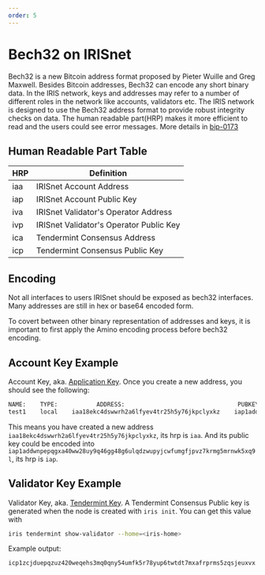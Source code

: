 ```yaml
---
order: 5
---
```


# Bech32 on IRISnet

Bech32 is a new Bitcoin address format proposed by Pieter Wuille and Greg Maxwell. Besides Bitcoin addresses, Bech32 can encode any short binary data. In the IRIS network, keys and addresses may refer to a number of different roles in the network like accounts, validators etc. The IRIS network is designed to use the Bech32 address format to provide robust integrity checks on data. The human readable part(HRP) makes it more efficient to read and the users could see error messages. More details in [bip-0173](https://github.com/bitcoin/bips/blob/master/bip-0173.mediawiki)

## Human Readable Part Table

| HRP  | Definition                              |
| ---- | --------------------------------------- |
| iaa  | IRISnet Account Address                 |
| iap  | IRISnet Account Public Key              |
| iva  | IRISnet Validator's Operator Address    |
| ivp  | IRISnet Validator's Operator Public Key |
| ica  | Tendermint Consensus Address            |
| icp  | Tendermint Consensus Public Key         |

## Encoding

Not all interfaces to users IRISnet should be exposed as bech32 interfaces. Many addresses are still in hex or base64 encoded form.

To covert between other binary representation of addresses and keys, it is important to first apply the Amino encoding process before bech32 encoding.

## Account Key Example

Account Key, aka. [Application Key](validator-faq.md#application-key). Once you create a new address, you should see the following:

```bash
NAME:    TYPE:           ADDRESS:                                PUBKEY:
test1    local    iaa18ekc4dswwrh2a6lfyev4tr25h5y76jkpclyxkz    iap1addwnpepqgxa40ww28uy9q46gg48g6ulqdzwupyjcwfumgfjpvz7krmg5mrnwk5xq9l
```

This means you have created a new address `iaa18ekc4dswwrh2a6lfyev4tr25h5y76jkpclyxkz`, its hrp is `iaa`. And its public key could be encoded into `iap1addwnpepqgxa40ww28uy9q46gg48g6ulqdzwupyjcwfumgfjpvz7krmg5mrnwk5xq9l`, its hrp is `iap`.

## Validator Key Example

Validator Key, aka. [Tendermint Key](validator-faq.md#tendermint-key). A Tendermint Consensus Public key is generated when the node is created with  `iris init`.
You can get this value with

```bash
iris tendermint show-validator --home=<iris-home>
```

Example output:

```bash
icp1zcjduepqzuz420weqehs3mq0qny54umfk5r78yup6twtdt7mxafrprms5zqsjeuxvx
```
